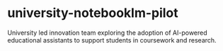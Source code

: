 # university-notebooklm-pilot
University led innovation team exploring the adoption of AI-powered educational assistants to support students in coursework and research. 
